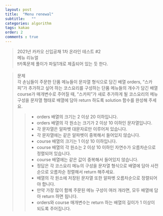```yaml
---
layout: post 
title:  "Menu renewal"
subtitle:   ""
categories: algorithm
tags: kakao
order: 2
comments : true
---
```

> 2021년 카카오 신입공채 1차 온라인 테스트 #2  
> 메뉴 리뉴얼    
>  ❗️카톡문제 풀이가 파일1개로 제출되어 있는 듯 한다.

> 문제    
> 각 손님들이 주문한 단품 메뉴들이 문자열 형식으로 담긴 배열 orders, “스카피”가 추가하고 싶어 하는 코스요리를 구성하는 단품 메뉴들의 개수가 담긴 배열 course가 매개변수로 주어질 때, “스카피”가 새로 추가하게 될 코스요리의 메뉴 구성을 문자열 형태로 배열에 담아 return 하도록 solution 함수를 완성해 주세요.
>> - orders 배열의 크기는 2 이상 20 이하입니다.
>> - orders 배열의 각 원소는 크기가 2 이상 10 이하인 문자열입니다.
>> - 각 문자열은 알파벳 대문자로만 이루어져 있습니다.
>> - 각 문자열에는 같은 알파벳이 중복해서 들어있지 않습니다.
>> - course 배열의 크기는 1 이상 10 이하입니다.
>> - course 배열의 각 원소는 2 이상 10 이하인 자연수가 오름차순으로 정렬되어 있습니다.
>> - course 배열에는 같은 값이 중복해서 들어있지 않습니다.
>> - 정답은 각 코스요리 메뉴의 구성을 문자열 형식으로 배열에 담아 사전 순으로 오름차순 정렬해서 return 해주세요.
>> - 배열의 각 원소에 저장된 문자열 또한 알파벳 오름차순으로 정렬되어야 합니다.
>> - 만약 가장 많이 함께 주문된 메뉴 구성이 여러 개라면, 모두 배열에 담아 return 하면 됩니다.
>> - orders와 course 매개변수는 return 하는 배열의 길이가 1 이상이 되도록 주어집니다.
> 
>
